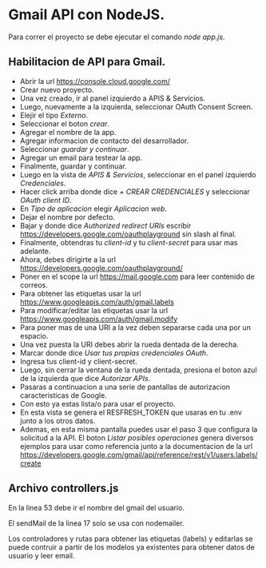 # Gmail API con NodeJS.
Para correr el proyecto se debe ejecutar el comando *node app.js*.

## Habilitacion de API para Gmail.
- Abrir la url https://console.cloud.google.com/
- Crear nuevo proyecto.
- Una vez creado, ir al panel izquierdo a APIS & Servicios.
- Luego, nuevamente a la izquierda, seleccionar OAuth Consent Screen.
- Elejir el tipo *Externo*.
- Seleccionar el boton *crear*.
- Agregar el nombre de la app.
- Agregar informacion de contacto del desarrollador.
- Seleccionar *guardar y continuar*.
- Agregar un email para testear la app.
- Finalmente, guardar y continuar.
- Luego en la vista de *APIS & Servicios*, seleccionar en el panel izquierdo *Credenciales*.
- Hacer click arriba donde dice *+ CREAR CREDENCIALES* y seleccionar *OAuth client ID*.
- En *Tipo de aplicacion* elegir *Aplicacion web*.
- Dejar el nombre por defecto.
- Bajar y donde dice *Authorized redirect URIs* escribir https://developers.google.com/oauthplayground sin slash al final.
- Finalmente, obtendras tu *client-id* y tu *client-secret* para usar mas adelante.
- Ahora, debes dirigirte a la url https://developers.google.com/oauthplayground/
- Poner en el scope la url https://mail.google.com para leer contenido de correos.
- Para obtener las etiquetas usar la url https://www.googleapis.com/auth/gmail.labels
- Para modificar/editar las etiquetas usar la url https://www.googleapis.com/auth/gmail.modify
- Para poner mas de una URI a la vez deben separarse cada una por un espacio.
- Una vez puesta la URI debes abrir la rueda dentada de la derecha.
- Marcar donde dice *Usar tus propias credenciales OAuth*.
- Ingresa tus client-id y client-secret.
- Luego, sin cerrar la ventana de la rueda dentada, presiona el boton azul de la izquierda que dice *Autorizar APIs*.
- Pasaras a continuacion a una serie de pantallas de autorizacion caracteristicas de Google.
- Con esto ya estas lista/o para usar el proyecto.
- En esta vista se genera el RESFRESH_TOKEN que usaras en tu .env junto a los otros datos.
- Ademas, en esta misma pantalla puedes usar el paso 3 que configura la solicitud a la API. El boton *Listar posibles operaciones* genera diversos ejemplos para usar como referencia junto a la documentacion de la url https://developers.google.com/gmail/api/reference/rest/v1/users.labels/create

## Archivo controllers.js
En la linea 53 debe ir el nombre del gmail del usuario.

El sendMail de la linea 17 solo se usa con nodemailer.

Los controladores y rutas para obtener las etiquetas (labels) y editarlas se puede contruir a partir de los modelos ya existentes para obtener datos de usuario y leer email.
